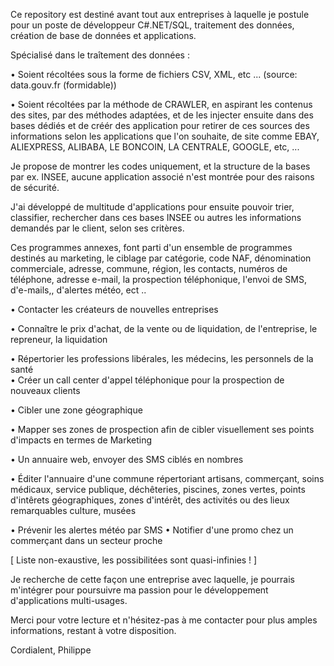 Ce repository est destiné avant tout aux entreprises à laquelle je postule pour un poste de développeur C#.NET/SQL, traitement des données, création de base de données et applications.

Spécialisé dans le traîtement des données :

• Soient récoltées sous la forme de fichiers CSV, XML, etc ... (source: data.gouv.fr (formidable))

• Soient récoltées par la méthode de CRAWLER, en aspirant les contenus des sites, par des méthodes adaptées, et de les injecter ensuite dans des bases dédiés et de créér des application pour retirer de ces sources des informations selon les applications que l'on souhaite, de site comme EBAY, ALIEXPRESS, ALIBABA, LE BONCOIN, LA CENTRALE, GOOGLE, etc, ... 

Je propose de montrer les codes uniquement, et la structure de la bases par ex. INSEE, aucune application associé n'est montrée pour des raisons de sécurité.

J'ai développé de multitude d'applications pour ensuite pouvoir trier, classifier, rechercher dans ces bases INSEE ou autres les informations demandés par le client, selon ses critères.

Ces programmes annexes, font parti d'un ensemble de programmes destinés au marketing, le ciblage par catégorie, code NAF, dénomination commerciale, adresse, commune, région, les contacts, numéros de téléphone, adresse e-mail, la prospection téléphonique, l'envoi de SMS, d'e-mails,, d'alertes météo, ect ..

• Contacter les créateurs de nouvelles entreprises

• Connaître le prix d'achat, de la vente ou de liquidation, de l'entreprise, le repreneur, la liquidation

• Répertorier les professions libérales, les médecins, les personnels de la santé	
• Créer un call center d'appel téléphonique pour la prospection de nouveaux clients

• Cibler une zone géographique

• Mapper ses zones de prospection afin de cibler visuellement ses points d'impacts en termes de Marketing

• Un annuaire web, envoyer des SMS ciblés en nombres

• Éditer l'annuaire d'une commune répertoriant artisans, commerçant, soins médicaux,
service publique, déchêteries, piscines, zones vertes, points d'intêrets géographiques, zones d'intérêt, des activités ou des lieux remarquables culture, musées

• Prévenir les alertes météo par SMS
• Notifier d'une promo chez un commerçant dans un secteur proche

[ Liste non-exaustive, les possibilitées sont quasi-infinies ! ]

Je recherche de cette façon une entreprise avec laquelle, je pourrais m'intégrer pour poursuivre ma passion pour le développement d'applications multi-usages.

Merci pour votre lecture et n'hésitez-pas à me contacter pour plus amples informations, restant à votre disposition.

Cordialent,
Philippe
